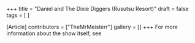 +++
title = "Daniel and The Dixie Diggers (Rusutsu Resort)"
draft = false
tags = [ ]

[Article]
contributors = ["TheMrMeisterr"]
gallery = []
+++
For more information about the show itself, see 